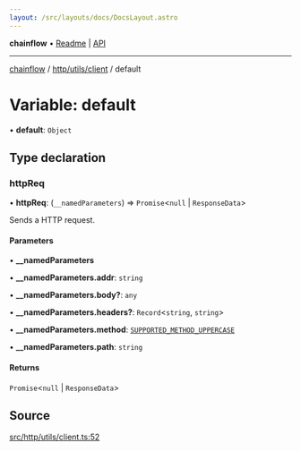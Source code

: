 ```yaml
---
layout: /src/layouts/docs/DocsLayout.astro
---
```


**chainflow** • [Readme](/docs/README) \| [API](/docs/modules)

***

[chainflow](/docs/README) / [http/utils/client](/docs/http/utils/client/README) / default

# Variable: default

• **default**: `Object`

## Type declaration

### httpReq

• **httpReq**: (`__namedParameters`) => `Promise`\<`null` \| `ResponseData`\>

Sends a HTTP request.

#### Parameters

• **\_\_namedParameters**

• **\_\_namedParameters\.addr**: `string`

• **\_\_namedParameters\.body?**: `any`

• **\_\_namedParameters\.headers?**: `Record`\<`string`, `string`\>

• **\_\_namedParameters\.method**: [`SUPPORTED_METHOD_UPPERCASE`](/docs/http/utils/client/type-aliases/SUPPORTED_METHOD_UPPERCASE)

• **\_\_namedParameters\.path**: `string`

#### Returns

`Promise`\<`null` \| `ResponseData`\>

## Source

[src/http/utils/client.ts:52](https://github.com/edwinlzs/chainflow/blob/99ff659/src/http/utils/client.ts#L52)
